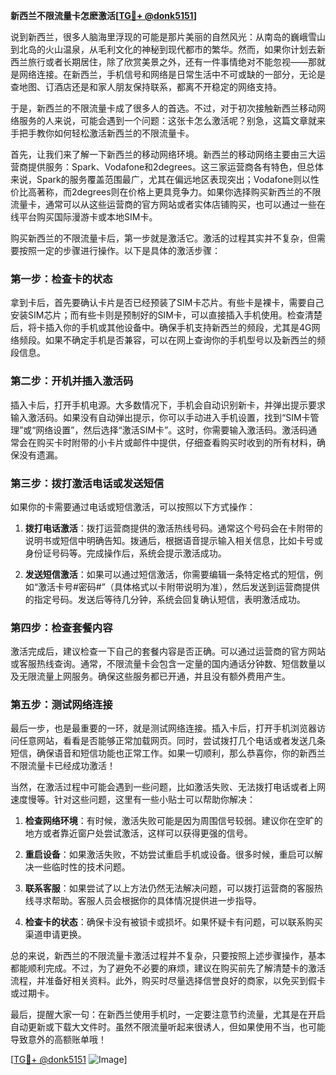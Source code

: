 **新西兰不限流量卡怎麽激活[[TG💪+ @donk5151](https://t.me/s/donk5151)]**

说到新西兰，很多人脑海里浮现的可能是那片美丽的自然风光：从南岛的巍峨雪山到北岛的火山温泉，从毛利文化的神秘到现代都市的繁华。然而，如果你计划去新西兰旅行或者长期居住，除了欣赏美景之外，还有一件事情绝对不能忽视——那就是网络连接。在新西兰，手机信号和网络是日常生活中不可或缺的一部分，无论是查地图、订酒店还是和家人朋友保持联系，都离不开稳定的网络支持。

于是，新西兰的不限流量卡成了很多人的首选。不过，对于初次接触新西兰移动网络服务的人来说，可能会遇到一个问题：这张卡怎么激活呢？别急，这篇文章就来手把手教你如何轻松激活新西兰的不限流量卡。

首先，让我们来了解一下新西兰的移动网络环境。新西兰的移动网络主要由三大运营商提供服务：Spark、Vodafone和2degrees。这三家运营商各有特色，但总体来说，Spark的服务覆盖范围最广，尤其在偏远地区表现突出；Vodafone则以性价比高著称，而2degrees则在价格上更具竞争力。如果你选择购买新西兰的不限流量卡，通常可以从这些运营商的官方网站或者实体店铺购买，也可以通过一些在线平台购买国际漫游卡或本地SIM卡。

购买新西兰的不限流量卡后，第一步就是激活它。激活的过程其实并不复杂，但需要按照一定的步骤进行操作。以下是具体的激活步骤：

### 第一步：检查卡的状态

拿到卡后，首先要确认卡片是否已经预装了SIM卡芯片。有些卡是裸卡，需要自己安装SIM芯片；而有些卡则是预制好的SIM卡，可以直接插入手机使用。检查清楚后，将卡插入你的手机或其他设备中。确保手机支持新西兰的频段，尤其是4G网络频段。如果不确定手机是否兼容，可以在网上查询你的手机型号以及新西兰的频段信息。

### 第二步：开机并插入激活码

插入卡后，打开手机电源。大多数情况下，手机会自动识别新卡，并弹出提示要求输入激活码。如果没有自动弹出提示，你可以手动进入手机设置，找到“SIM卡管理”或“网络设置”，然后选择“激活SIM卡”。这时，你需要输入激活码。激活码通常会在购买卡时附带的小卡片或邮件中提供，仔细查看购买时收到的所有材料，确保没有遗漏。

### 第三步：拨打激活电话或发送短信

如果你的卡需要通过电话或短信激活，可以按照以下方式操作：

1. **拨打电话激活**：拨打运营商提供的激活热线号码。通常这个号码会在卡附带的说明书或短信中明确告知。拨通后，根据语音提示输入相关信息，比如卡号或身份证号码等。完成操作后，系统会提示激活成功。

2. **发送短信激活**：如果可以通过短信激活，你需要编辑一条特定格式的短信，例如“激活卡号#密码#”（具体格式以卡附带说明为准），然后发送到运营商提供的指定号码。发送后等待几分钟，系统会回复确认短信，表明激活成功。

### 第四步：检查套餐内容

激活完成后，建议检查一下自己的套餐内容是否正确。可以通过运营商的官方网站或客服热线查询。通常，不限流量卡会包含一定量的国内通话分钟数、短信数量以及无限流量上网服务。确保这些服务都已开通，并且没有额外费用产生。

### 第五步：测试网络连接

最后一步，也是最重要的一环，就是测试网络连接。插入卡后，打开手机浏览器访问任意网站，看看是否能够正常加载网页。同时，尝试拨打几个电话或者发送几条短信，确保语音和短信功能也正常工作。如果一切顺利，那么恭喜你，你的新西兰不限流量卡已经成功激活！

当然，在激活过程中可能会遇到一些问题，比如激活失败、无法拨打电话或者上网速度慢等。针对这些问题，这里有一些小贴士可以帮助你解决：

1. **检查网络环境**：有时候，激活失败可能是因为周围信号较弱。建议你在空旷的地方或者靠近窗户处尝试激活，这样可以获得更强的信号。

2. **重启设备**：如果激活失败，不妨尝试重启手机或设备。很多时候，重启可以解决一些临时性的技术问题。

3. **联系客服**：如果尝试了以上方法仍然无法解决问题，可以拨打运营商的客服热线寻求帮助。客服人员会根据你的具体情况提供进一步指导。

4. **检查卡的状态**：确保卡没有被锁卡或损坏。如果怀疑卡有问题，可以联系购买渠道申请更换。

总的来说，新西兰的不限流量卡激活过程并不复杂，只要按照上述步骤操作，基本都能顺利完成。不过，为了避免不必要的麻烦，建议在购买前先了解清楚卡的激活流程，并准备好相关资料。此外，购买时尽量选择信誉良好的商家，以免买到假卡或过期卡。

最后，提醒大家一句：在新西兰使用手机时，一定要注意节约流量，尤其是在开启自动更新或下载大文件时。虽然不限流量听起来很诱人，但如果使用不当，也可能导致意外的高额账单哦！

[[TG💪+ @donk5151](https://t.me/s/donk5151) ![Image](https://i.postimg.cc/rwNCRYN7/Snipaste-2025-04-30-17-27-05.png)]